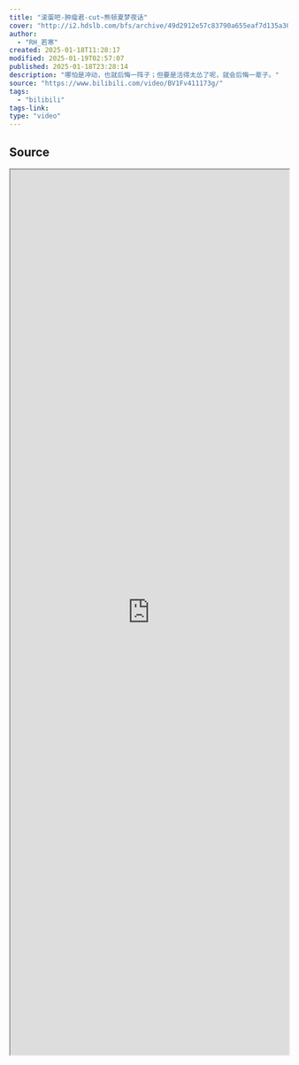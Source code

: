 ```yaml
---
title: "滚蛋吧-肿瘤君-cut~熊顿夏梦夜话"
cover: "http://i2.hdslb.com/bfs/archive/49d2912e57c83790a655eaf7d135a30657f62c62.jpg@189w_107h.webp"
author:
  - "RH_若寒"
created: 2025-01-18T11:28:17
modified: 2025-01-19T02:57:07
published: 2025-01-18T23:28:14
description: "哪怕是冲动，也就后悔一阵子；但要是活得太怂了呢，就会后悔一辈子。"
source: "https://www.bilibili.com/video/BV1Fv411173g/"
tags:
  - "bilibili"
tags-link:
type: "video"
---
```


## Source

<iframe src='https://player.bilibili.com/player.html?isOutside=true&bvid=BV1Fv411173g&p=1&autoplay=false' style='height:40vh;width:100%' class='iframe-radius' allow='fullscreen'/><center>via: <a href='https://www.bilibili.com/video/BV1Fv411173g' target='_blank' class='external-link'>https://www.bilibili.com/video/BV1Fv411173g</a></center>

## Notes
